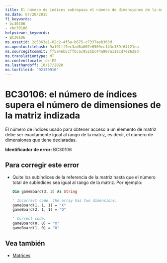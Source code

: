 ```yaml
---
title: El número de índices sobrepasa el número de dimensiones de la matriz indizada
ms.date: 07/20/2015
f1_keywords:
- bc30106
- vbc30106
helpviewer_keywords:
- BC30106
ms.assetid: 2c5363e1-62c2-4f5a-b675-c7337aeb363d
ms.openlocfilehash: 9a191ff7ec3ad6a607e6509cc143c359f64f21ea
ms.sourcegitcommit: ff5a4eb5cffbcac9521bc44a907a118cd7e8638d
ms.translationtype: MT
ms.contentlocale: es-ES
ms.lasthandoff: 10/17/2020
ms.locfileid: "92159916"
---
```

# <a name="bc30106-number-of-indices-exceeds-the-number-of-dimensions-of-the-indexed-array"></a>BC30106: el número de índices supera el número de dimensiones de la matriz indizada

El número de índices usado para obtener acceso a un elemento de matriz debe ser exactamente igual al rango de la matriz, es decir, el número de dimensiones que tiene declaradas.

 **Identificador de error:** BC30106

## <a name="to-correct-this-error"></a>Para corregir este error

- Quite los subíndices de la referencia de la matriz hasta que el número total de subíndices sea igual al rango de la matriz. Por ejemplo:

    ```vb
    Dim gameBoard(3, 3) As String

    ' Incorrect code. The array has two dimensions.
    gameBoard(1, 1, 1) = "X"
    gameBoard(2, 1, 1) = "O"

    ' Correct code.
    gameBoard(0, 0) = "X"
    gameBoard(1, 0) = "O"
    ```

## <a name="see-also"></a>Vea también

- [Matrices](../../programming-guide/language-features/arrays/index.md)
